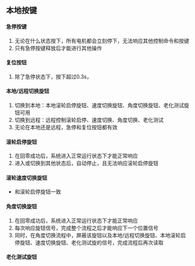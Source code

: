 ## 本地按键
#### 急停按键
1. 无论在什么状态按下，所有电机都会立刻停下，无法响应其他控制命令和按键
2. 只有急停按键释放后才能进行其他操作
#### 复位按钮
1. 除了急停状态下，按下超过0.3s，
#### 本地/远程切换旋钮
1. 切换到本地：本地滚轮启停旋钮、速度切换旋钮、角度切换旋钮、老化测试旋钮可用
2. 切换到远程：远程控制滚轮启停、速度切换、角度切换、老化测试
3. 无论在本地还是远程，急停和复位按钮都有效
#### 滚轮启停旋钮
1. 在回零成功后，系统进入正常运行状态下才能正常响应
2. 进入或切换到其他状态后，自动停止，且无法响应滚轮启停旋钮
#### 滚轮速度切换旋钮
- 和滚轮启停旋钮一致
#### 角度切换旋钮
1. 在回零成功后，系统进入正常运行状态下才能正常响应
2. 每次响应旋钮信号，完成整个流程之后才能响应下一个位置信号
3. 同时，在角度切换流程中，屏蔽该旋钮以及本地/远程切换旋钮、本地滚轮启停旋钮、速度切换旋钮、老化测试旋的信号，完成流程后再次读取
#### 老化测试旋钮
